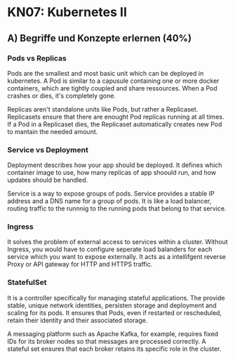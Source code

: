 # KN07: Kubernetes II

## A) Begriffe und Konzepte erlernen (40%)

### Pods vs Replicas

Pods are the smallest and most basic unit which can be deployed in kubernetes. A Pod is similar to a capusule
containing one or more docker containers, which are tightly coupled and share ressources. When a Pod crashes or dies, it's completely gone. 

Replicas aren't standalone units like Pods, but rather a Replicaset. Replicasets ensure that there are enought Pod replicas 
running at all times. If a Pod in a Replicaset dies, the Replicaset automatically creates new Pod to mantain the needed amount. 

### Service vs Deployment

Deployment describes how your app should be deployed. It defines which container image to use, how many replicas of app shoould run, and how updates should be handled. 

Service is a way to expose groups of pods. Service provides a stable IP address and a DNS name for a group of pods. It is like a load balancer, routing traffic to the runnnig to the running pods that belong to that service. 

### Ingress

It solves the problem of external access to services within a cluster. Without Ingress, you would have to configure seperate load balanders for each service which you want to expose externally. 
It acts as a intellifgent reverse Proxy or API gateway for HTTP and HTTPS traffic. 

### StatefulSet

It is a controller specifically for managing stateful applications. The provide stable, unique network identities, persisten storage and deployment and scaling for its pods. 
It ensures that Pods, even if restarted or rescheduled, retain their identity and their associated storage. 

A messaging platform such as Apache Kafka, for example, requires fixed IDs for its broker nodes so that messages are processed correctly. A stateful set ensures that each broker retains its specific role in the cluster.


